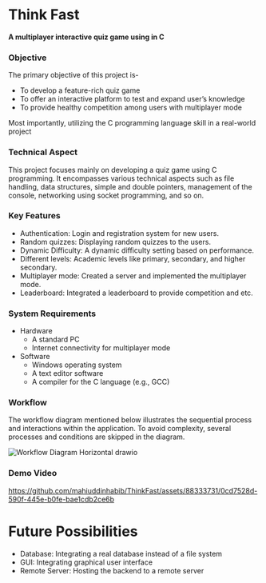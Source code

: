 # Think Fast
**A multiplayer interactive quiz game using in C**

### Objective
The primary objective of this project is-
- To develop a feature-rich quiz game 
- To offer an interactive platform to test and expand user’s knowledge
- To provide healthy competition among users with multiplayer mode

Most importantly, utilizing the C programming language skill in a real-world project

### Technical Aspect
This project focuses mainly on developing a quiz game using C programming. It encompasses various technical aspects such as file handling, data structures, simple and double pointers, management of the console, networking using socket programming, and so on.

### Key Features
- Authentication: Login and registration  system for new users.
- Random quizzes: Displaying random quizzes to the users.
- Dynamic Difficulty: A dynamic difficulty setting based on performance.
- Different levels: Academic levels like primary, secondary, and higher secondary.
- Multiplayer mode: Created a server and   implemented the multiplayer mode.
- Leaderboard: Integrated a leaderboard to provide competition and etc.

### System Requirements
- Hardware
  - A standard PC
  - Internet connectivity for multiplayer mode
- Software
  - Windows operating system
  - A text editor software
  - A compiler for the C language (e.g., GCC)

### Workflow
The workflow diagram mentioned below illustrates the sequential process and interactions within the application. To avoid complexity, several processes and conditions are skipped in the diagram.

![Workflow Diagram Horizontal drawio](https://github.com/mahiuddinhabib/ThinkFast/assets/88333731/9e1b4b04-35e3-4832-9716-0a452c0455c0)

### Demo Video

https://github.com/mahiuddinhabib/ThinkFast/assets/88333731/0cd7528d-590f-445e-b0fe-bae1cdb2ce6b



# Future Possibilities
- Database: Integrating a real database instead of a file system
- GUI: Integrating graphical user interface
- Remote Server: Hosting the backend to a remote server

